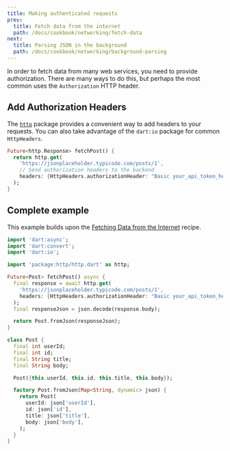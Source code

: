 ```yaml
---
title: Making authenticated requests
prev:
  title: Fetch data from the internet
  path: /docs/cookbook/networking/fetch-data
next:
  title: Parsing JSON in the background
  path: /docs/cookbook/networking/background-parsing
---
```


In order to fetch data from many web services, you need to provide
authorization. There are many ways to do this, but perhaps the most common
uses the `Authorization` HTTP header.

## Add Authorization Headers

The [`http`]({{site.pub-pkg}}/http) package provides a
convenient way to add headers to your requests. You can also take advantage of
the `dart:io` package for common `HttpHeaders`.

<!-- skip -->
```dart
Future<http.Response> fetchPost() {
  return http.get(
    'https://jsonplaceholder.typicode.com/posts/1',
    // Send authorization headers to the backend
    headers: {HttpHeaders.authorizationHeader: "Basic your_api_token_here"},
  );
}
```

## Complete example

This example builds upon the [Fetching Data from the
Internet](/docs/cookbook/networking/fetch-data/) recipe.

```dart
import 'dart:async';
import 'dart:convert';
import 'dart:io';

import 'package:http/http.dart' as http;

Future<Post> fetchPost() async {
  final response = await http.get(
    'https://jsonplaceholder.typicode.com/posts/1',
    headers: {HttpHeaders.authorizationHeader: "Basic your_api_token_here"},
  );
  final responseJson = json.decode(response.body);

  return Post.fromJson(responseJson);
}

class Post {
  final int userId;
  final int id;
  final String title;
  final String body;

  Post({this.userId, this.id, this.title, this.body});

  factory Post.fromJson(Map<String, dynamic> json) {
    return Post(
      userId: json['userId'],
      id: json['id'],
      title: json['title'],
      body: json['body'],
    );
  }
}
```
